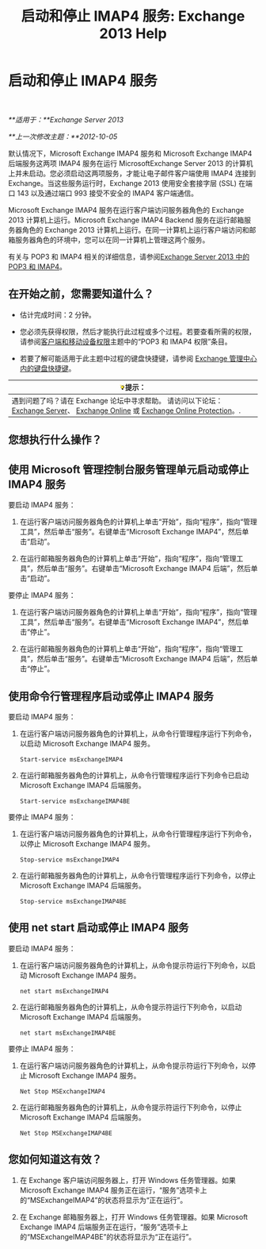 ﻿---
title: '启动和停止 IMAP4 服务: Exchange 2013 Help'
TOCTitle: 启动和停止 IMAP4 服务
ms:assetid: a52db4bd-69a6-47b2-acf3-d9d8571c7a87
ms:mtpsurl: https://technet.microsoft.com/zh-cn/library/Bb124022(v=EXCHG.150)
ms:contentKeyID: 50491336
ms.date: 01/11/2018
mtps_version: v=EXCHG.150
ms.translationtype: HT
---

# 启动和停止 IMAP4 服务

 

_**适用于：**Exchange Server 2013_

_**上一次修改主题：**2012-10-05_

默认情况下，Microsoft Exchange IMAP4 服务和 Microsoft Exchange IMAP4 后端服务这两项 IMAP4 服务在运行 MicrosoftExchange Server 2013 的计算机上并未启动。您必须启动这两项服务，才能让电子邮件客户端使用 IMAP4 连接到 Exchange。当这些服务运行时，Exchange 2013 使用安全套接字层 (SSL) 在端口 143 以及通过端口 993 接受不安全的 IMAP4 客户端通信。

Microsoft Exchange IMAP4 服务在运行客户端访问服务器角色的 Exchange 2013 计算机上运行。Microsoft Exchange IMAP4 Backend 服务在运行邮箱服务器角色的 Exchange 2013 计算机上运行。在同一计算机上运行客户端访问和邮箱服务器角色的环境中，您可以在同一计算机上管理这两个服务。

有关与 POP3 和 IMAP4 相关的详细信息，请参阅[Exchange Server 2013 中的 POP3 和 IMAP4](pop3-and-imap4-in-exchange-server-2013-exchange-2013-help.md)。

## 在开始之前，您需要知道什么？

  - 估计完成时间：2 分钟。

  - 您必须先获得权限，然后才能执行此过程或多个过程。若要查看所需的权限，请参阅[客户端和移动设备权限](clients-and-mobile-devices-permissions-exchange-2013-help.md)主题中的“POP3 和 IMAP4 权限”条目。

  - 若要了解可能适用于此主题中过程的键盘快捷键，请参阅 [Exchange 管理中心内的键盘快捷键](keyboard-shortcuts-in-the-exchange-admin-center-exchange-online-protection-help.md)。

<table>
<thead>
<tr class="header">
<th><img src="images/Bb124558.tip(EXCHG.150).gif" title="提示" alt="提示" />提示：</th>
</tr>
</thead>
<tbody>
<tr class="odd">
<td>遇到问题了吗？请在 Exchange 论坛中寻求帮助。 请访问以下论坛：<a href="https://go.microsoft.com/fwlink/p/?linkid=60612">Exchange Server</a>、 <a href="https://go.microsoft.com/fwlink/p/?linkid=267542">Exchange Online</a> 或 <a href="https://go.microsoft.com/fwlink/p/?linkid=285351">Exchange Online Protection</a>。.</td>
</tr>
</tbody>
</table>


## 您想执行什么操作？

## 使用 Microsoft 管理控制台服务管理单元启动或停止 IMAP4 服务

要启动 IMAP4 服务：

1.  在运行客户端访问服务器角色的计算机上单击“开始”，指向“程序”，指向“管理工具”，然后单击“服务”。右键单击“Microsoft Exchange IMAP4”，然后单击“启动”。

2.  在运行邮箱服务器角色的计算机上单击“开始”，指向“程序”，指向“管理工具”，然后单击“服务”。右键单击“Microsoft Exchange IMAP4 后端”，然后单击“启动”。

要停止 IMAP4 服务：

1.  在运行客户端访问服务器角色的计算机上单击“开始”，指向“程序”，指向“管理工具”，然后单击“服务”。右键单击“Microsoft Exchange IMAP4”，然后单击“停止”。

2.  在运行邮箱服务器角色的计算机上单击“开始”，指向“程序”，指向“管理工具”，然后单击“服务”。右键单击“Microsoft Exchange IMAP4 后端”，然后单击“停止”。

## 使用命令行管理程序启动或停止 IMAP4 服务

要启动 IMAP4 服务：

1.  在运行客户端访问服务器角色的计算机上，从命令行管理程序运行下列命令，以启动 Microsoft Exchange IMAP4 服务。
    
        Start-service msExchangeIMAP4

2.  在运行邮箱服务器角色的计算机上，从命令行管理程序运行下列命令已启动 Microsoft Exchange IMAP4 后端服务。
    
        Start-service msExchangeIMAP4BE

要停止 IMAP4 服务：

1.  在运行客户端访问服务器角色的计算机上，从命令行管理程序运行下列命令，以停止 Microsoft Exchange IMAP4 服务。
    
        Stop-service msExchangeIMAP4

2.  在运行邮箱服务器角色的计算机上，从命令行管理程序运行下列命令，以停止 Microsoft Exchange IMAP4 后端服务。
    
        Stop-service msExchangeIMAP4BE

## 使用 net start 启动或停止 IMAP4 服务

要启动 IMAP4 服务：

1.  在运行客户端访问服务器角色的计算机上，从命令提示符运行下列命令，以启动 Microsoft Exchange IMAP4 服务。
    
        net start msExchangeIMAP4

2.  在运行邮箱服务器角色的计算机上，从命令提示符运行下列命令，以启动 Microsoft Exchange IMAP4 后端服务。
    
        net start msExchangeIMAP4BE

要停止 IMAP4 服务：

1.  在运行客户端访问服务器角色的计算机上，从命令提示符运行下列命令，以停止 Microsoft Exchange IMAP4 服务。
    
        Net Stop MSExchangeIMAP4

2.  在运行邮箱服务器角色的计算机上，从命令提示符运行下列命令，以停止 Microsoft Exchange IMAP4 后端服务。
    
        Net Stop MSExchangeIMAP4BE

## 您如何知道这有效？

1.  在 Exchange 客户端访问服务器上，打开 Windows 任务管理器。如果 Microsoft Exchange IMAP4 服务正在运行，“服务”选项卡上的“MSExchangeIMAP4”的状态将显示为“正在运行”。

2.  在 Exchange 邮箱服务器上，打开 Windows 任务管理器。如果 Microsoft Exchange IMAP4 后端服务正在运行，“服务”选项卡上的“MSExchangeIMAP4BE”的状态将显示为“正在运行”。


